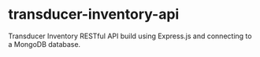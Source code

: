 # transducer-inventory-api
Transducer Inventory RESTful API build using Express.js and connecting to a MongoDB database.



